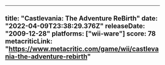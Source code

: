 
---
title: "Castlevania: The Adventure ReBirth"
date: "2022-04-09T23:38:29.376Z"
releaseDate: "2009-12-28"
platforms: ["wii-ware"]
score: 78
metacriticLink: "https://www.metacritic.com/game/wii/castlevania-the-adventure-rebirth"
---
